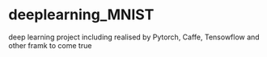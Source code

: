 # deeplearning_MNIST
deep learning project including realised by Pytorch, Caffe, Tensowflow and other framk to come true
